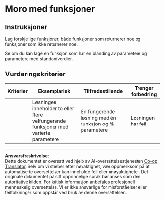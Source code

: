 <!--
CO_OP_TRANSLATOR_METADATA:
{
  "original_hash": "8973f96157680a13e9446e4bb540ee57",
  "translation_date": "2025-08-26T21:45:27+00:00",
  "source_file": "2-js-basics/2-functions-methods/assignment.md",
  "language_code": "no"
}
-->
# Moro med funksjoner

## Instruksjoner

Lag forskjellige funksjoner, både funksjoner som returnerer noe og funksjoner som ikke returnerer noe.

Se om du kan lage en funksjon som har en blanding av parametere og parametere med standardverdier.

## Vurderingskriterier

| Kriterier | Eksemplarisk                                                                          | Tilfredsstillende                                                | Trenger forbedring |
| --------- | -------------------------------------------------------------------------------------- | ---------------------------------------------------------------- | ------------------ |
|           | Løsningen inneholder to eller flere velfungerende funksjoner med varierte parametere   | En fungerende løsning med én funksjon og få parametere           | Løsningen har feil |

---

**Ansvarsfraskrivelse**:  
Dette dokumentet er oversatt ved hjelp av AI-oversettelsestjenesten [Co-op Translator](https://github.com/Azure/co-op-translator). Selv om vi streber etter nøyaktighet, vær oppmerksom på at automatiserte oversettelser kan inneholde feil eller unøyaktigheter. Det originale dokumentet på sitt opprinnelige språk bør anses som den autoritative kilden. For kritisk informasjon anbefales profesjonell menneskelig oversettelse. Vi er ikke ansvarlige for misforståelser eller feiltolkninger som oppstår ved bruk av denne oversettelsen.
